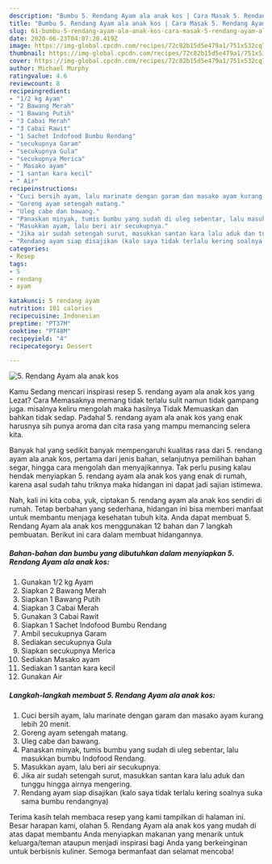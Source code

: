 ```yaml
---
description: "Bumbu 5. Rendang Ayam ala anak kos | Cara Masak 5. Rendang Ayam ala anak kos Yang Lezat"
title: "Bumbu 5. Rendang Ayam ala anak kos | Cara Masak 5. Rendang Ayam ala anak kos Yang Lezat"
slug: 61-bumbu-5-rendang-ayam-ala-anak-kos-cara-masak-5-rendang-ayam-ala-anak-kos-yang-lezat
date: 2020-06-23T04:07:20.419Z
image: https://img-global.cpcdn.com/recipes/72c82b15d5e479a1/751x532cq70/5-rendang-ayam-ala-anak-kos-foto-resep-utama.jpg
thumbnail: https://img-global.cpcdn.com/recipes/72c82b15d5e479a1/751x532cq70/5-rendang-ayam-ala-anak-kos-foto-resep-utama.jpg
cover: https://img-global.cpcdn.com/recipes/72c82b15d5e479a1/751x532cq70/5-rendang-ayam-ala-anak-kos-foto-resep-utama.jpg
author: Michael Murphy
ratingvalue: 4.6
reviewcount: 8
recipeingredient:
- "1/2 kg Ayam"
- "2 Bawang Merah"
- "1 Bawang Putih"
- "3 Cabai Merah"
- "3 Cabai Rawit"
- "1 Sachet Indofood Bumbu Rendang"
- "secukupnya Garam"
- "secukupnya Gula"
- "secukupnya Merica"
- " Masako ayam"
- "1 santan kara kecil"
- " Air"
recipeinstructions:
- "Cuci bersih ayam, lalu marinate dengan garam dan masako ayam kurang lebih 20 menit."
- "Goreng ayam setengah matang."
- "Uleg cabe dan bawang."
- "Panaskan minyak, tumis bumbu yang sudah di uleg sebentar, lalu masukkan bumbu Indofood Rendang."
- "Masukkan ayam, lalu beri air secukupnya."
- "Jika air sudah setengah surut, masukkan santan kara lalu aduk dan tunggu hingga airnya mengering."
- "Rendang ayam siap disajikan (kalo saya tidak terlalu kering soalnya suka sama bumbu rendangnya)"
categories:
- Resep
tags:
- 5
- rendang
- ayam

katakunci: 5 rendang ayam 
nutrition: 101 calories
recipecuisine: Indonesian
preptime: "PT37M"
cooktime: "PT48M"
recipeyield: "4"
recipecategory: Dessert

---
```



![5. Rendang Ayam ala anak kos](https://img-global.cpcdn.com/recipes/72c82b15d5e479a1/751x532cq70/5-rendang-ayam-ala-anak-kos-foto-resep-utama.jpg)

Kamu Sedang mencari inspirasi resep 5. rendang ayam ala anak kos yang Lezat? Cara Memasaknya memang tidak terlalu sulit namun tidak gampang juga. misalnya keliru mengolah maka hasilnya Tidak Memuaskan dan bahkan tidak sedap. Padahal 5. rendang ayam ala anak kos yang enak harusnya sih punya aroma dan cita rasa yang mampu memancing selera kita.

Banyak hal yang sedikit banyak mempengaruhi kualitas rasa dari 5. rendang ayam ala anak kos, pertama dari jenis bahan, selanjutnya pemilihan bahan segar, hingga cara mengolah dan menyajikannya. Tak perlu pusing kalau hendak menyiapkan 5. rendang ayam ala anak kos yang enak di rumah, karena asal sudah tahu triknya maka hidangan ini dapat jadi sajian istimewa.




Nah, kali ini kita coba, yuk, ciptakan 5. rendang ayam ala anak kos sendiri di rumah. Tetap berbahan yang sederhana, hidangan ini bisa memberi manfaat untuk membantu menjaga kesehatan tubuh kita. Anda dapat membuat 5. Rendang Ayam ala anak kos menggunakan 12 bahan dan 7 langkah pembuatan. Berikut ini cara dalam membuat hidangannya.

<!--inarticleads1-->

##### Bahan-bahan dan bumbu yang dibutuhkan dalam menyiapkan 5. Rendang Ayam ala anak kos:

1. Gunakan 1/2 kg Ayam
1. Siapkan 2 Bawang Merah
1. Siapkan 1 Bawang Putih
1. Siapkan 3 Cabai Merah
1. Gunakan 3 Cabai Rawit
1. Siapkan 1 Sachet Indofood Bumbu Rendang
1. Ambil secukupnya Garam
1. Sediakan secukupnya Gula
1. Siapkan secukupnya Merica
1. Sediakan  Masako ayam
1. Sediakan 1 santan kara kecil
1. Gunakan  Air




<!--inarticleads2-->

##### Langkah-langkah membuat 5. Rendang Ayam ala anak kos:

1. Cuci bersih ayam, lalu marinate dengan garam dan masako ayam kurang lebih 20 menit.
1. Goreng ayam setengah matang.
1. Uleg cabe dan bawang.
1. Panaskan minyak, tumis bumbu yang sudah di uleg sebentar, lalu masukkan bumbu Indofood Rendang.
1. Masukkan ayam, lalu beri air secukupnya.
1. Jika air sudah setengah surut, masukkan santan kara lalu aduk dan tunggu hingga airnya mengering.
1. Rendang ayam siap disajikan (kalo saya tidak terlalu kering soalnya suka sama bumbu rendangnya)




Terima kasih telah membaca resep yang kami tampilkan di halaman ini. Besar harapan kami, olahan 5. Rendang Ayam ala anak kos yang mudah di atas dapat membantu Anda menyiapkan makanan yang menarik untuk keluarga/teman ataupun menjadi inspirasi bagi Anda yang berkeinginan untuk berbisnis kuliner. Semoga bermanfaat dan selamat mencoba!
